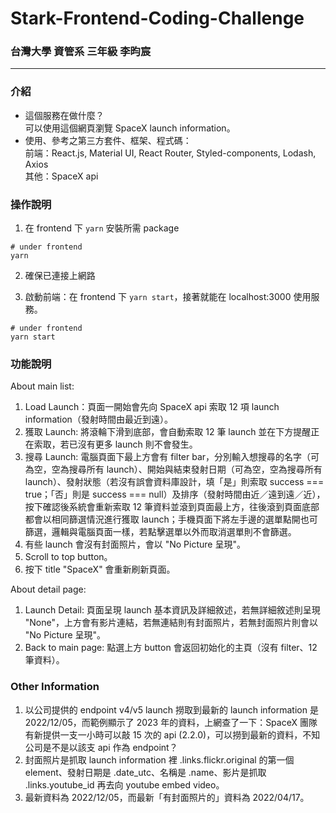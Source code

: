 # Stark-Frontend-Coding-Challenge

### 台灣大學 資管系 三年級 李昀宸

---

### 介紹

- 這個服務在做什麼？ <br>
  可以使用這個網頁瀏覽 SpaceX launch information。
- 使用、參考之第三方套件、框架、程式碼：<br>
  前端：React.js, Material UI, React Router, Styled-components, Lodash, Axios <br>
  其他：SpaceX api

### 操作說明

1. 在 frontend 下 `yarn` 安裝所需 package<br>

```
# under frontend
yarn
```

2. 確保已連接上網路

3. 啟動前端：在 frontend 下 `yarn start`，接著就能在 localhost:3000 使用服務。

```
# under frontend
yarn start
```

### 功能說明

About main list:

1. Load Launch：頁面一開始會先向 SpaceX api 索取 12 項 launch information（發射時間由最近到遠）。<br>
2. 獲取 Launch: 將滾輪下滑到底部，會自動索取 12 筆 launch 並在下方提醒正在索取，若已沒有更多 launch 則不會發生。<br>
3. 搜尋 Launch: 電腦頁面下最上方會有 filter bar，分別輸入想搜尋的名字（可為空，空為搜尋所有 launch）、開始與結束發射日期（可為空，空為搜尋所有 launch）、發射狀態（若沒有誤會資料庫設計，填「是」則索取 success === true；「否」則是 success === null）及排序（發射時間由近／遠到遠／近），按下確認後系統會重新索取 12 筆資料並滾到頁面最上方，往後滾到頁面底部都會以相同篩選情況進行獲取 launch；手機頁面下將左手邊的選單點開也可篩選，邏輯與電腦頁面一樣，若點擊選單以外而取消選單則不會篩選。<br>
4. 有些 launch 會沒有封面照片，會以 "No Picture 呈現"。<br>
5. Scroll to top button。<br>
6. 按下 title "SpaceX" 會重新刷新頁面。

About detail page:

1. Launch Detail: 頁面呈現 launch 基本資訊及詳細敘述，若無詳細敘述則呈現 "None"，上方會有影片連結，若無連結則有封面照片，若無封面照片則會以 "No Picture 呈現"。
2. Back to main page: 點選上方 button 會返回初始化的主頁（沒有 filter、12 筆資料）。

### Other Information

1. 以公司提供的 endpoint v4/v5 launch 撈取到最新的 launch information 是 2022/12/05，而範例顯示了 2023 年的資料，上網查了一下：SpaceX 團隊有新提供一支一小時可以敲 15 次的 api (2.2.0)，可以撈到最新的資料，不知公司是不是以該支 api 作為 endpoint？
2. 封面照片是抓取 launch information 裡 .links.flickr.original 的第一個 element、發射日期是 .date_utc、名稱是 .name、影片是抓取 .links.youtube_id 再去向 youtube embed video。
3. 最新資料為 2022/12/05，而最新「有封面照片的」資料為 2022/04/17。
